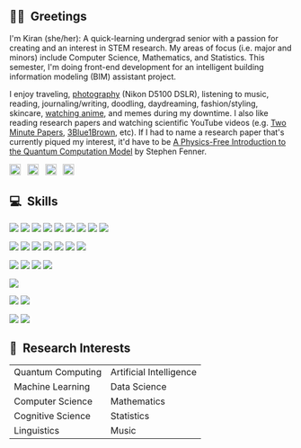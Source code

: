 ## 👋🏽&nbsp; Greetings
I'm Kiran (she/her): A quick-learning undergrad senior with a passion for creating and an interest in STEM research. My areas of focus (i.e. major and minors) include Computer Science, Mathematics, and Statistics. This semester, I'm doing front-end development for an intelligent building information modeling (BIM) assistant project.

I enjoy traveling, <a href="https://github.com/lynkos/lynkos/blob/master/PHOTOGRAPHY%20PORTFOLIO.pdf" target="_blank">photography</a> (Nikon D5100 DSLR), listening to music, reading, journaling/writing, doodling, daydreaming, fashion/styling, skincare, <a href="https://myanimelist.net/profile/lynkos" target="_blank">watching anime</a>, and memes during my downtime. I also like reading research papers and watching scientific YouTube videos (e.g. <a href="https://www.youtube.com/user/keeroyz" target="_blank">Two Minute Papers</a>, <a href="https://www.youtube.com/c/3blue1brown" target="_blank">3Blue1Brown</a>, etc). If I had to name a research paper that's currently piqued my interest, it'd have to be <a href="https://arxiv.org/pdf/cs/0304008.pdf" target="_blank">A Physics-Free Introduction to the Quantum Computation Model</a> by Stephen Fenner.

<a href="https://instagr.am/overanalyse" target="_blank"><img src="https://simpleicons.org/icons/instagram.svg" width="20px" height="20px" alt="Instagram" /></a> &nbsp; <a href="https://twitter.com/Surinaamer" target="_blank"><img src="https://simpleicons.org/icons/twitter.svg" width="20px" height="20px" alt="Twitter" /></a> &nbsp; <a href="https://open.spotify.com/user/kiwi2mii" target="_blank"><img src="https://simpleicons.org/icons/spotify.svg" width="20px" height="20px" alt="Spotify" /></a> &nbsp; <a href="https://www.linkedin.com/in/kiran-brahmatewari" target="_blank"><img src="https://simpleicons.org/icons/linkedin.svg" width="20px" height="20px" alt="LinkedIn" /></a>

## 💻&nbsp; Skills
<!-- Code -->
![](https://img.shields.io/static/v1?label=Code&message=Java&logo=java&color=a03fc0&logoColor=white)
![](https://img.shields.io/static/v1?label=Code&message=C&logo=c&color=a03fc0&logoColor=white)
![](https://img.shields.io/static/v1?label=Code&message=HTML&logo=html5&color=a03fc0&logoColor=white)
![](https://img.shields.io/static/v1?label=Code&message=CSS&logo=css3&color=a03fc0&logoColor=white)
![](https://img.shields.io/static/v1?label=Code&message=R&logo=r&color=a03fc0&logoColor=white)
![](https://img.shields.io/static/v1?label=Code&message=Python&logo=python&color=a03fc0&logoColor=white)
![](https://img.shields.io/static/v1?label=Code&message=JavaScript&logo=javascript&color=a03fc0&logoColor=white)
![](https://img.shields.io/static/v1?label=Code&message=Vue&logo=vue.js&color=a03fc0&logoColor=white)
![](https://img.shields.io/static/v1?label=Code&message=Bootstrap&logo=bootstrap&color=a03fc0&logoColor=white)

<!-- Tools -->
![](https://img.shields.io/static/v1?label=Tools&message=Microsoft+Word&logo=microsoft+word&color=c0713f&logoColor=white)
![](https://img.shields.io/static/v1?label=Tools&message=Microsoft+Excel&logo=microsoft+excel&color=c0713f&logoColor=white)
![](https://img.shields.io/static/v1?label=Tools&message=Git&logo=git&color=c0713f&logoColor=white)
![](https://img.shields.io/static/v1?label=Tools&message=GitHub&logo=github&color=c0713f&logoColor=white)
![](https://img.shields.io/static/v1?label=Tools&message=npm&logo=npm&color=c0713f&logoColor=white)
![](https://img.shields.io/static/v1?label=Tools&message=GIMP&logo=gimp&color=c0713f&logoColor=white)
![](https://img.shields.io/static/v1?label=Tools&message=Postman&logo=postman&color=c0713f&logoColor=white)

<!-- IDE -->
![](https://img.shields.io/static/v1?label=IDE&message=Eclipse&logo=eclipse&color=39ae39&logoColor=white)
![](https://img.shields.io/static/v1?label=IDE&message=WebStorm&logo=webstorm&color=39ae39&logoColor=white)
![](https://img.shields.io/static/v1?label=IDE&message=RStudio&logo=rstudio&color=39ae39&logoColor=white)
![](https://img.shields.io/static/v1?label=IDE&message=Sublime+Text&logo=sublime+text&color=39ae39&logoColor=white)

<!-- Shell -->
![](https://img.shields.io/static/v1?label=Shell&message=iTerm+(Zsh)&logo=powershell&color=black&logoColor=white)

<!-- OS -->
![](https://img.shields.io/static/v1?label=OS&message=MacOS&logo=apple&color=3f7fc0&logoColor=white)
![](https://img.shields.io/static/v1?label=OS&message=Windows&logo=windows&color=3f7fc0&logoColor=white)

<!-- Languages -->
![](https://img.shields.io/static/v1?label=Languages&message=English&color=ae3939)
![](https://img.shields.io/static/v1?label=Languages&message=Dutch&color=ae3939)

## 🔬&nbsp; Research Interests
<table>
 <tr>
   <td>Quantum Computing</td>
    <td>Artificial Intelligence</td>
 </tr>
 <tr>
    <td>Machine Learning</td>
    <td>Data Science</td>
 </tr>
  <tr>
    <td>Computer Science</td>
    <td>Mathematics</td>
 </tr>
  <tr>
    <td>Cognitive Science</td>
    <td>Statistics</td>
 </tr>
  <tr>
    <td>Linguistics</td>
    <td>Music</td>
 </tr>
</table>

<!-- ## 📈&nbsp; GitHub Stats
[![Kiran's GitHub Stats](https://github-readme-stats.vercel.app/api?username=lynkos&count_private=true&show_icons=true&theme=material-palenight)](https://github.com/lynkos/github-readme-stats) -->
